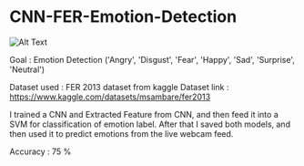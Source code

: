 # CNN-FER-Emotion-Detection
![Alt Text](https://projectmaker.in/admin/product/emotion-Recognition-system-using-raspberry-pi.webp)

Goal : Emotion Detection ('Angry', 'Disgust', 'Fear', 'Happy', 'Sad', 'Surprise', 'Neutral')

Dataset used : FER 2013 dataset from kaggle 
Dataset link : https://www.kaggle.com/datasets/msambare/fer2013

I trained a CNN and Extracted Feature from CNN, and then feed it into a SVM for classification of emotion label.
After that I saved both models, and then used it to predict emotions from the live webcam feed.

Accuracy : 75 %

